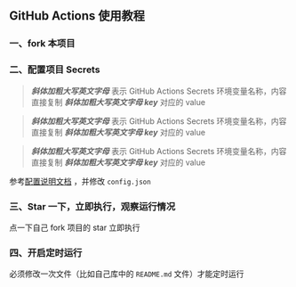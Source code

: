 ## GitHub Actions 使用教程

### 一、fork 本项目

### 二、配置项目 Secrets 

> _**斜体加粗大写英文字母**_ 表示 GitHub Actions Secrets 环境变量名称，内容直接复制 _**斜体加粗大写英文字母 key**_  对应的 value

> _**斜体加粗大写英文字母**_ 表示 GitHub Actions Secrets 环境变量名称，内容直接复制 _**斜体加粗大写英文字母 key**_  对应的 value

> _**斜体加粗大写英文字母**_ 表示 GitHub Actions Secrets 环境变量名称，内容直接复制 _**斜体加粗大写英文字母 key**_  对应的 value

参考[配置说明文档](https://cdn.jsdelivr.net/gh/Sitoi/dailycheckin/docs/settings.md) ，并修改 `config.json`

### 三、Star 一下，立即执行，观察运行情况

点一下自己 fork 项目的 star 立即执行

### 四、开启定时运行

必须修改一次文件（比如自己库中的 `README.md` 文件）才能定时运行